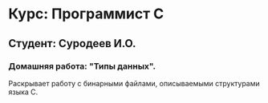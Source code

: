 # Курс: Программист C
## Студент: Суродеев И.О.
### Домашняя работа: "Типы данных".  

Раскрывает работу с бинарными файлами, описываемыми структурами языка C.
